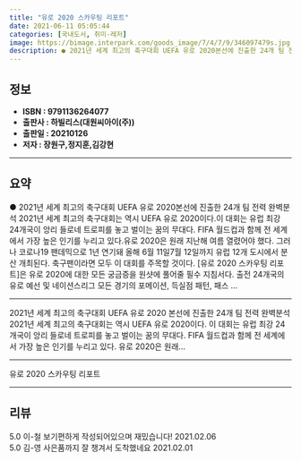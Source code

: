 ```yaml
---
title: "유로 2020 스카우팅 리포트"
date: 2021-06-11 05:05:44
categories: [국내도서, 취미-레저]
image: https://bimage.interpark.com/goods_image/7/4/7/9/346097479s.jpg
description: ● 2021년 세계 최고의 축구대회 UEFA 유로 2020본선에 진출한 24개 팀 전력 완벽분석 2021년 세계 최고의 축구대회는 역시 UEFA 유로 2020이다.이 대회는 유럽 최강 24개국이 앙리 들로네 트로피를 놓고 벌이는 꿈의 무대다. FIFA 월드컵과 함께 전 세계에서 가장
---
```


## **정보**

- **ISBN : 9791136264077**
- **출판사 : 하빌리스(대원씨아이(주))**
- **출판일 : 20210126**
- **저자 : 장원구,정지훈,김강현**

------



## **요약**

●  2021년 세계 최고의 축구대회 UEFA 유로 2020본선에 진출한 24개 팀 전력 완벽분석 2021년 세계 최고의 축구대회는 역시 UEFA 유로 2020이다.이 대회는 유럽 최강 24개국이 앙리 들로네 트로피를 놓고 벌이는 꿈의 무대다. FIFA 월드컵과 함께 전 세계에서 가장 높은 인기를 누리고 있다.유로 2020은 원래 지난해 여름 열렸어야 했다. 그러나 코로나19 팬데믹으로 1년 연기돼 올해 6월 11일7월 12일까지 유럽 12개 도시에서 분산 개최된다. 축구팬이라면 모두 이 대회를 주목할 것이다. [유로 2020 스카우팅 리포트]은 유로 2020에 대한 모든 궁금증을  원샷에 풀어줄 필수 지침서다.  출전 24개국의 유로 예선 및 네이션스리그 모든 경기의 포메이션, 득실점 패턴, 패스 ...

------

2021년 세계 최고의 축구대회 UEFA 유로 2020
본선에 진출한 24개 팀 전력 완벽분석2021년 세계 최고의 축구대회는 역시 UEFA 유로 2020이다. 이 대회는 유럽 최강 24개국이 앙리 들로네 트로피를 놓고 벌이는 꿈의 무대다. FIFA 월드컵과 함께 전 세계에서 가장 높은 인기를 누리고 있다. 유로 2020은 원래... 

------


유로 2020 스카우팅 리포트 

------


## **리뷰** 

5.0 이-철 보기편하게 작성되어있으며 재밌습니다! 2021.02.06 <br/>5.0 김-영 사은품까지 잘 챙겨서 도착했네요
 2021.02.01 <br/>